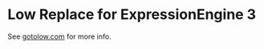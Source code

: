 # Low Replace for ExpressionEngine 3

See [gotolow.com](http://gotolow.com/addons/low-replace) for more info.